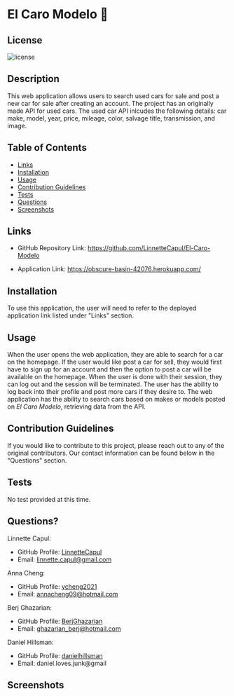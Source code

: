 # El Caro Modelo 🚗

  ## License

  ![license](https://img.shields.io/static/v1?label=license&message=LABD&color=success)
  
  ## Description
  
This web application allows users to search used cars for sale and post a new car for sale after creating an account. The project has an originally made API for used cars. The used car API inlcudes the following details: car make, model, year, price, mileage, color, salvage title, transmission, and image. 


  ## Table of Contents
  
  * [Links](#links)
  * [Installation](#installation)
  * [Usage](#usage)
  * [Contribution Guidelines](#contribution-guidelines)
  * [Tests](#tests)
  * [Questions](#questions)
  * [Screenshots](#screenshots)


  ## Links
  

 * GitHub Repository Link: https://github.com/LinnetteCapul/El-Caro-Modelo

 * Application Link: https://obscure-basin-42076.herokuapp.com/


  
  ## Installation
  
  To use this application, the user will need to refer to the deployed application link listed under "Links" section.
  
  ## Usage
  
  When the user opens the web application, they are able to search for a car on the homepage. If the user would like post a car for sell, they would first have to sign up for an account and then the option to post a car will be available on the homepage. When the user is done with their session, they can log out and the session will be terminated. The user has the ability to log back into their profile and post more cars if they desire to. The web application has the ability to search cars based on makes or models posted on *El Caro Modelo*, retrieving data from the API. 
 
  
  ## Contribution Guidelines
  
If you would like to contribute to this project, please reach out to any of the original contributors. Our contact information can be found below in the "Questions" section.
  
  ## Tests
  
  No test provided at this time.
  
  ## Questions?

Linnette Capul: 
  * GitHub Profile: [LinnetteCapul](https://github.com/LinnetteCapul)
  * Email: linnette.capul@gmail.com

Anna Cheng:
  * GitHub Profile: [ycheng2021](https://github.com/ycheng2021)
  * Email: annacheng09@hotmail.com

Berj Ghazarian:
  * GitHub Profile: [BerjGhazarian](https://github.com/BerjGhazarian)
  * Email: ghazarian_berj@hotmail.com

Daniel Hillsman: 
  * GitHub Profile: [danielhillsman](https://github.com/danielhillsman)
  * Email: daniel.loves.junk@gmail

  ## Screenshots
  
  ![]()

  
  <br>
  
  ![]()
 